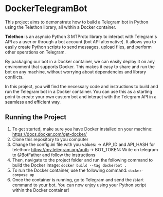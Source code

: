 # DockerTelegramBot
This project aims to demonstrate how to build a Telegram bot in Python using the Telethon library, all within a Docker container.

**Telethon** is an asyncio Python 3 MTProto library to interact with Telegram's API as a user or through a bot account (bot API alternative). It allows you to easily create Python scripts to send messages, upload files, and perform other operations on Telegram.

By packaging our bot in a Docker container, we can easily deploy it on any environment that supports Docker. This makes it easy to share and run the bot on any machine, without worrying about dependencies and library conflicts.

In this project, you will find the necessary code and instructions to build and run the Telegram bot in a Docker container. You can use this as a starting point to create your own custom bot and interact with the Telegram API in a seamless and efficient way.

## Running the Project
1. To get started, make sure you have Docker installed on your machine: https://docs.docker.com/get-docker/
2. Clone this repository to you computer
3. Change the config.ini file with you values: 
    -> APP_ID and API_HASH for telethon: https://my.telegram.org/auth
    -> BOT_TOKEN: Write on telegram to @BotFather and follow the instructions
4. Then, navigate to the project folder and run the following command to build the Docker image:
`docker build --tag dockerbot .`
5. To run the Docker container, use the following command:
`docker-compose up`
6. Once the container is running, go to Telegram and send the /start command to your bot. You can now enjoy using your Python script within the Docker container!
